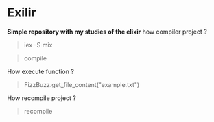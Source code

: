 # Exilir

**Simple repository with  my studies of the elixir**
how compiler project ?
> iex -S mix

> compile

How execute function ?
> FizzBuzz.get_file_content("example.txt")

How recompile project ?
> recompile

